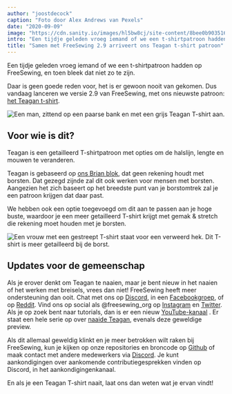 ```yaml
---
author: "joostdecock"
caption: "Foto door Alex Andrews van Pexels"
date: "2020-09-09"
image: "https://cdn.sanity.io/images/hl5bw8cj/site-content/8bee0b9035162c14da54744b24539e56a8e16e27-2000x1500.jpg"
intro: "Een tijdje geleden vroeg iemand of we een t-shirtpatroon hadden op FreeSewing, en toen bleek dat niet zo te zijn."
title: "Samen met FreeSewing 2.9 arriveert ons Teagan t-shirt patroon"
---
```


Een tijdje geleden vroeg iemand of we een t-shirtpatroon hadden op FreeSewing, en toen bleek dat niet zo te zijn.

Daar is geen goede reden voor, het is er gewoon nooit van gekomen. Dus vandaag lanceren we versie 2.9 van FreeSewing, met ons nieuwste patroon: [het Teagan t-shirt](/designs/teagan/).

![Een man, zittend op een paarse bank en met een grijs Teagan T-shirt aan.](https://posts.freesewing.org/uploads/teagan1_2904162431.jpg)

## Voor wie is dit?

Teagan is een getailleerd T-shirtpatroon met opties om de halslijn, lengte en mouwen te veranderen.

Teagan is gebaseerd op [ons Brian blok](/designs/brian/), dat geen rekening houdt met borsten. Dat gezegd zijnde zal dit ook werken voor mensen met borsten. Aangezien het zich baseert op het breedste punt van je borstomtrek zal je een patroon krijgen dat daar past.

We hebben ook een optie toegevoegd om dit aan te passen aan je hoge buste, waardoor je een meer getailleerd T-shirt krijgt met gemak & stretch die rekening moet houden met je borsten.

![Een vrouw met een gestreept T-shirt staat voor een verweerd hek. Dit T-shirt is meer getailleerd bij de borst.](https://posts.freesewing.org/uploads/teagan3_8ff8115d75.jpg)

## Updates voor de gemeenschap

Als je erover denkt om Teagan te naaien, maar je bent nieuw in het naaien of het werken met breisels, vrees dan niet! FreeSewing heeft meer ondersteuning dan ooit. Chat met ons op [Discord](https://discord.freesewing.org/), in een [Facebookgroep](https://www.facebook.com/groups/627769821272714), of op [Reddit](https://www.reddit.com/r/freesewing/). Vind ons op social als @freesewing_org op [Instagram](https://www.instagram.com/freesewing_org/) en [Twitter](https://twitter.com/freesewing_org). Als je op zoek bent naar tutorials, dan is er een nieuw [YouTube-kanaal](https://www.youtube.com/channel/UCLAyxEL72gHvuKBpa-GmCvQ) . Er staat een hele serie op over [naaide Teagan](https://www.youtube.com/playlist?list=PLY9EmRuXR20Y7FonIHD6mX9yIpFh_emX1), evenals deze geweldige preview.

<YouTube id='3UGJSNxNe8I' />

Als dit allemaal geweldig klinkt en je meer betrokken wilt raken bij FreeSewing, kun je kijken op onze repositories en broncode op [Github](https://github.com/freesewing/) of maak contact met andere medewerkers via [Discord](https://discord.freesewing.org/). Je kunt aankondigingen over aankomende contributiegesprekken vinden op Discord, in het aankondigingenkanaal.

En als je een Teagan T-shirt naait, laat ons dan weten wat je ervan vindt!

